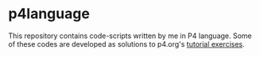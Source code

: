 # p4language
This repository contains code-scripts written by me in P4 language. Some of these codes are developed as solutions to p4.org's [tutorial exercises](https://github.com/p4lang/tutorials).


